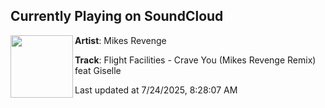 ## Currently Playing on SoundCloud

[<img align="left" width="100" src="https://i1.sndcdn.com/artworks-qSmVg9YKtmjyJxq6-Z4Bmzw-t500x500.jpg">](https://soundcloud.com/mikesrevenge/flight-facilities-crave-you-1)

**Artist**: Mikes Revenge 

**Track**: Flight Facilities - Crave You (Mikes Revenge Remix) feat Giselle

Last updated at 7/24/2025, 8:28:07 AM
